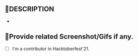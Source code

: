 ## 📝DESCRIPTION 
-

## 📸Provide related Screenshot/Gifs if any.
- [ ] I'm a contributor in Hacktoberfest'21.

